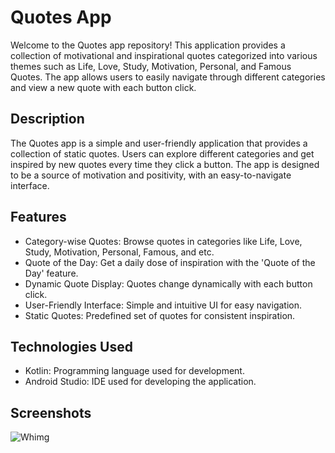 # Quotes App
Welcome to the Quotes app repository! This application provides a collection of motivational and inspirational quotes categorized into 
various themes such as Life, Love, Study, Motivation, Personal, and Famous Quotes. The app allows users to easily navigate through different categories and view a new quote with each button click.

## Description
The Quotes app is a simple and user-friendly application that provides a collection of static quotes. Users can explore different categories 
and get inspired by new quotes every time they click a button. The app is designed to be a source of motivation and positivity, with an easy-to-navigate interface.

## Features
- Category-wise Quotes: Browse quotes in categories like Life, Love, Study, Motivation, Personal, Famous, and etc.
- Quote of the Day: Get a daily dose of inspiration with the 'Quote of the Day' feature.
- Dynamic Quote Display: Quotes change dynamically with each button click.
- User-Friendly Interface: Simple and intuitive UI for easy navigation.
- Static Quotes: Predefined set of quotes for consistent inspiration.

## Technologies Used
- Kotlin: Programming language used for development.
- Android Studio: IDE used for developing the application.

## Screenshots

![Whimg](https://github.com/user-attachments/assets/07befed2-7d3d-4848-bfb6-5e5924431350)
